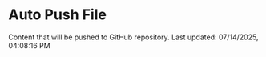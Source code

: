 # Auto Push File

Content that will be pushed to GitHub repository.
Last updated: 07/14/2025, 04:08:16 PM